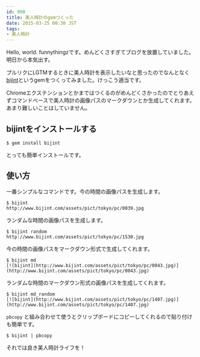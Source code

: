 ```yaml
---
id: 990
title: 美人時計のgemつくった
date: 2015-03-25 00:30 JST
tags:
- 美人時計
---
```


Hello, world. funnythingzです。めんどくさすぎてブログを放置していました。明日から本気出す。

プルリクにLGTMするときに美人時計を表示したいなと思ったのでなんとなく[bijint](https://github.com/funnythingz/bijint)というgemをつくってみました。けっこう適当です。

Chromeエクステンションとかまではつくるのがめんどくさかったのでとりあえずコマンドベースで美人時計の画像パスのマークダウンとか生成してくれます。あまり難しいことはしていません。

## bijintをインストールする

```
$ gem install bijint
```

とっても簡単インストールです。

## 使い方

一番シンプルなコマンドです。今の時間の画像パスを生成します。

```
$ bijint
http://www.bijint.com/assets/pict/tokyo/pc/0039.jpg
```

ランダムな時間の画像パスを生成します。

```
$ bijint random
http://www.bijint.com/assets/pict/tokyo/pc/1530.jpg
```

今の時間の画像パスをマークダウン形式で生成してくれます。

```
$ bijint md
[![bijint](http://www.bijint.com/assets/pict/tokyo/pc/0043.jpg)](http://www.bijint.com/assets/pict/tokyo/pc/0043.jpg)
```

ランダムな時間のマークダウン形式の画像パスを生成してくれます。

```
$ bijint md_random
[![bijint](http://www.bijint.com/assets/pict/tokyo/pc/1407.jpg)](http://www.bijint.com/assets/pict/tokyo/pc/1407.jpg)
```

`pbcopy` と組み合わせて使うとクリップボードにコピーしてくれるので貼り付けも簡単です。

```
$ bijint | pbcopy
```

それでは良き美人時計ライフを！
